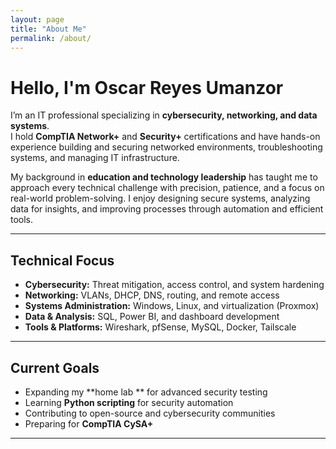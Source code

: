 ```yaml
---
layout: page
title: "About Me"
permalink: /about/
---
```


#  Hello, I'm Oscar Reyes Umanzor

I’m an IT professional specializing in **cybersecurity, networking, and data systems**.  
I hold **CompTIA Network+** and **Security+** certifications and have hands-on experience building and securing networked environments, troubleshooting systems, and managing IT infrastructure.  

My background in **education and technology leadership** has taught me to approach every technical challenge with precision, patience, and a focus on real-world problem-solving. I enjoy designing secure systems, analyzing data for insights, and improving processes through automation and efficient tools.

---

## Technical Focus

- **Cybersecurity:** Threat mitigation, access control, and system hardening  
- **Networking:** VLANs, DHCP, DNS, routing, and remote access  
- **Systems Administration:** Windows, Linux, and virtualization (Proxmox)  
- **Data & Analysis:** SQL, Power BI, and dashboard development  
- **Tools & Platforms:** Wireshark, pfSense, MySQL, Docker, Tailscale  

---

## Current Goals

- Expanding my **home lab ** for advanced security testing  
- Learning **Python scripting** for security automation  
- Contributing to open-source and cybersecurity communities  
- Preparing for **CompTIA CySA+**

---

